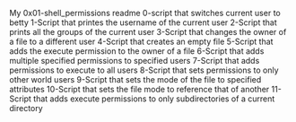 My 0x01-shell_permissions readme
0-script that switches current user to betty
1-Script that printes the username of the current user
2-Script that prints all the groups of the current user
3-Script that changes the owner of a file to a different user
4-Script that creates an empty file
5-Script that adds the execute permission to the owner of a file
6-Script that adds multiple specified permissions to specified users
7-Script that adds permissions to execute to all users
8-Script that sets permissions to only other world users
9-Script that sets the mode of the file to specified attributes
10-Script that sets the file mode to reference that of another
11-Script that adds execute permissions to only subdirectories of a current directory
